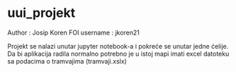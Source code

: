 # uui_projekt
Author : Josip Koren 
FOI username : jkoren21


Projekt se nalazi unutar jupyter notebook-a i pokreće se unutar jedne ćelije. Da bi aplikacija radila normalno potrebno je u istoj mapi imati excel datoteku sa podacima o tramvajima (tramvaji.xslx)
